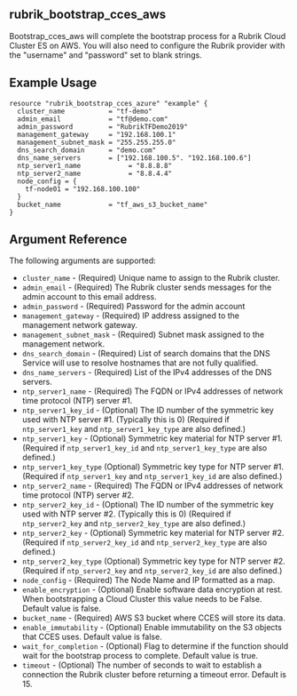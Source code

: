 ## rubrik_bootstrap_cces_aws

Bootstrap_cces_aws will complete the bootstrap process for a Rubrik Cloud Cluster ES on AWS. You will also need to configure the Rubrik provider with the "username" and "password" set to blank strings.

## Example Usage

```hcl
resource "rubrik_bootstrap_cces_azure" "example" {
  cluster_name           = "tf-demo"
  admin_email            = "tf@demo.com"
  admin_password         = "RubrikTFDemo2019"
  management_gateway     = "192.168.100.1"
  management_subnet_mask = "255.255.255.0"
  dns_search_domain      = "demo.com"
  dns_name_servers       = ["192.168.100.5". "192.168.100.6"]            
  ntp_server1_name            = "8.8.8.8"
  ntp_server2_name            = "8.8.4.4"
  node_config = {
    tf-node01 = "192.168.100.100"
  }
  bucket_name            = "tf_aws_s3_bucket_name"
}
```

## Argument Reference

The following arguments are supported:

* `cluster_name` - (Required) Unique name to assign to the Rubrik cluster.
* `admin_email` - (Required) The Rubrik cluster sends messages for the admin account to this email address.
* `admin_password` - (Required) Password for the admin account
* `management_gateway` - (Required) IP address assigned to the management network gateway.
* `management_subnet_mask` - (Required) Subnet mask assigned to the management network.
* `dns_search_domain` - (Required) List of search domains that the DNS Service will use to resolve hostnames that are not fully qualified.
* `dns_name_servers` - (Required) List of the IPv4 addresses of the DNS servers.
* `ntp_server1_name` - (Required) The FQDN or IPv4 addresses of network time protocol (NTP) server #1.
* `ntp_server1_key_id` - (Optional) The ID number of the symmetric key used with NTP server #1. (Typically this is 0) (Required if `ntp_server1_key` and `ntp_server1_key_type` are also defined.)
* `ntp_server1_key` - (Optional) Symmetric key material for NTP server #1. (Required if `ntp_server1_key_id` and `ntp_server1_key_type` are also defined.) 
* `ntp_server1_key_type` (Optional) Symmetric key type for NTP server #1. (Required if `ntp_server1_key` and `ntp_server1_key_id` are also defined.)
* `ntp_server2_name` - (Required) The FQDN or IPv4 addresses of network time protocol (NTP) server #2.
* `ntp_server2_key_id` - (Optional) The ID number of the symmetric key used with NTP server #2. (Typically this is 0) (Required if `ntp_server2_key` and `ntp_server2_key_type` are also defined.)
* `ntp_server2_key` - (Optional) Symmetric key material for NTP server #2. (Required if `ntp_server2_key_id` and `ntp_server2_key_type` are also defined.) 
* `ntp_server2_key_type` (Optional) Symmetric key type for NTP server #2. (Required if `ntp_server2_key` and `ntp_server2_key_id` are also defined.)
* `node_config` - (Required) The Node Name and IP formatted as a map.
* `enable_encryption` - (Optional) Enable software data encryption at rest. When bootstrapping a Cloud Cluster this value needs to be False. Default value is false.
* `bucket_name` - (Required) AWS S3 bucket where CCES will store its data.
* `enable_immutability` - (Optional) Enable immutability on the S3 objects that CCES uses. Default value is false.
* `wait_for_completion` - (Optional) Flag to determine if the function should wait for the bootstrap process to complete. Default value is true.
* `timeout` - (Optional) The number of seconds to wait to establish a connection the Rubrik cluster before returning a timeout error. Default is 15.
